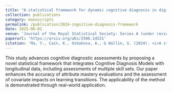 ```yaml
---
title: "A statistical framework for dynamic cognitive diagnosis in digital learning environments"
collection: publications
category: manuscripts
permalink: /publication/2024-cognitive-diagnosis-framework
date: 2025-06-01
venue: 'Journal of the Royal Statistical Society: Series A (under review)'
paperurl: 'https://arxiv.org/abs/2506.14531'
citation: 'Ma, Y., Cain, K., Ushakova, A., & Wallin, G. (2024). <i>A statistical framework for dynamic cognitive diagnosis in digital learning environments</i>. Manuscript under peer review. Preregistration: https://osf.io/nqkub'
---
```

This study advances cognitive diagnostic assessments by proposing a novel statistical framework that integrates Cognitive Diagnosis Models with longitudinal data, including assessments of multiple skill sets. Our paper enhances the accuracy of attribute mastery evaluations and the assessment of covariate impacts on learning transitions. The applicability of the method is demonstrated through real-world application.
